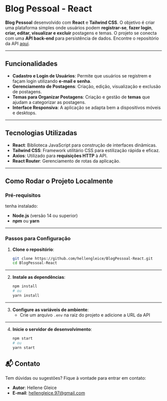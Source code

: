 # **Blog Pessoal - React** 

**Blog Pessoal** desenvolvido com **React** e **Tailwind CSS**. O objetivo é criar uma plataforma simples onde usuários podem **registrar-se**, **fazer login**, **criar, editar, visualizar e excluir** postagens e temas. O projeto se conecta com uma **API back-end** para persistência de dados. Encontre o repositório da API [aqui](#).

---

## **Funcionalidades** 

- **Cadastro e Login de Usuários**: Permite que usuários se registrem e façam login utilizando **e-mail e senha**.
- **Gerenciamento de Postagens**: Criação, edição, visualização e exclusão de postagens.
- **Temas para Organizar Postagens**: Criação e gestão de **temas** que ajudam a categorizar as postagens.
- **Interface Responsiva**: A aplicação se adapta bem a dispositivos móveis e desktops.

---

## **Tecnologias Utilizadas** 

- **React**: Biblioteca JavaScript para construção de interfaces dinâmicas.
- **Tailwind CSS**: Framework utilitário CSS para estilização rápida e eficaz.
- **Axios**: Utilizado para **requisições HTTP** à API.
- **React Router**: Gerenciamento de rotas da aplicação.

---

## **Como Rodar o Projeto Localmente** 

### **Pré-requisitos**

tenha instalado:

- **Node.js** (versão 14 ou superior)
- **npm** ou **yarn**

---

### **Passos para Configuração**

1. **Clone o repositório**:

   ```bash
   git clone https://github.com/hellengleice/BlogPessoal-React.git
   cd BlogPessoal-React
---
2. **Instale as dependências**:

   ```bash
   npm install
   # ou
   yarn install
---
3. **Configure as variáveis de ambiente**:
   - Crie um arquivo `.env` na raiz do projeto e adicione a URL da API

---

4. **Inicie o servidor de desenvolvimento**:

   ```bash
   npm start
   # ou
   yarn start
   
## 📬 **Contato**

Tem dúvidas ou sugestões? Fique à vontade para entrar em contato:

- **Autor**: Hellene Gleice
- **E-mail**: hellengleice.97@gmail.com
